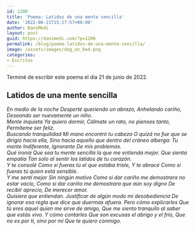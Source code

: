 ```yaml
---
id: 1200
title: 'Poema: Latidos de una mente sencilla'
date: '2022-06-21T15:27:57+00:00'
author: DaniMedi
layout: post
guid: https://danimedi.com/?p=1200
permalink: /blog/poema-latidos-de-una-mente-sencilla/
image: /assets/images/dog_on_bed.png
categories:
- Escritos
---
```


Terminé de escribir este poema el día 21 de junio de 2022.

## Latidos de una mente sencilla

<em>
En medio de la noche  
Desperté queriendo un abrazo,  
Anhelando cariño,  
Deseando ser nuevamente un niño.  
<br>
Mente inquieta  
Ya quiero dormir,  
Cálmate un rato, no pienses tanto,  
Permíteme ser feliz.  
<br>
Buscando tranquilidad  
Mi mano encontró tu cabeza  
O quizá no fue que se dirigió hacia ella,  
Sino hacia aquello que dentro del cráneo alberga:  
Tu mente  
Indiferente,  
Ignorante  
De mis problemas.  
<br>
Qué ironía  
Que sea tu mente sencilla la que me entienda mejor.  
Que sienta empatía  
Tan solo al sentir los latidos de tu corazón.  
<br>
Y te consolé  
Como si fueras tú el que estaba triste,  
Y te abracé  
Como si fueras tú quien está sensible.  
<br>
Y me sentí mejor  
Sin ningún motivo  
Como si dar cariño me demostrara no estar vacío,  
Como si dar cariño me demostrara que aún soy digno  
De recibir aprecio,  
De merecer amor.  
<br>
Quisiera que entiendan.  
Justificar de algún modo mi desobediencia  
De ignorar esa regla que dice que duermas afuera.  
Pero cómo explicarles  
Que tú eres aquel quien me sirve de amigo,  
Que me siento tranquilo al saber que estás vivo.  
Y cómo contarles  
Que son excusas el abrigo y el frío,  
Que no es por ti, sino por mí  
Que te quiero conmigo.  
</em>
